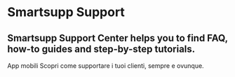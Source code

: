 # Smartsupp Support
## Smartsupp Support Center helps you to find FAQ, how-to guides and step-by-step tutorials.
App mobili 
Scopri come supportare i tuoi clienti, sempre e ovunque.

